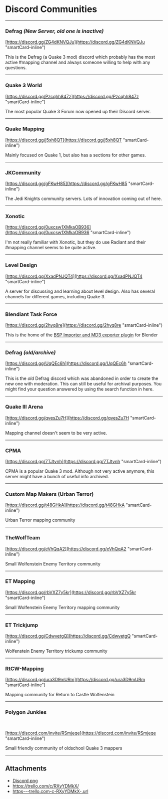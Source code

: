 # Discord Communities

---

### Defrag _(New Server, old one is inactive)_

[https://discord.gg/ZG4dKNVQJu](https://discord.gg/ZG4dKNVQJu "smartCard-inline")

This is the Defrag (a Quake 3 mod) discord which probably has the most active #mapping channel and always someone willing to help with any questions.

---

### Quake 3 World

[https://discord.gg/Pzcqhh847z](https://discord.gg/Pzcqhh847z "smartCard-inline")

The most popular Quake 3 Forum now opened up their Discord server.

---

### Quake Mapping

[https://discord.gg/j5xh8QT](https://discord.gg/j5xh8QT "smartCard-inline")

Mainly focused on Quake 1, but also has a sections for other games.

---

### JKCommunity

[https://discord.gg/gFKwH85](https://discord.gg/gFKwH85 "smartCard-inline")

The Jedi Knights community servers. Lots of innovation coming out of here.

---

### Xonotic

[https://discord.gg/0uxcsw1XMkaOB936](https://discord.gg/0uxcsw1XMkaOB936 "smartCard-inline")

I'm not really familiar with Xonotic, but they do use Radiant and their #mapping channel seems to be quite active.

---

### Level Design

[https://discord.gg/XxadPNJQT4](https://discord.gg/XxadPNJQT4 "smartCard-inline")

A server for discussing and learning about level design. Also has several channels for different games, including Quake 3.

---

### Blendiant Task Force

[https://discord.gg/2hyq8re](https://discord.gg/2hyq8re "smartCard-inline")

This is the home of the [BSP Importer and MD3 exporter plugin](https://trello.com/c/aMEbgAXC "‌") for Blender

---

### Defrag _(old/archive)_

[https://discord.gg/UqQEc6h](https://discord.gg/UqQEc6h "smartCard-inline")

This is the _old_ Defrag discord which was abandoned in order to create the new one with moderation. This can still be useful for archival purposes. You might find your question answered by using the search function in here.

---

### Quake III Arena

[https://discord.gg/qvesZu7H](https://discord.gg/qvesZu7H "smartCard-inline")

Mapping channel doesn't seem to be very active.

---

### CPMA

[https://discord.gg/7TJtvnh](https://discord.gg/7TJtvnh "smartCard-inline")

CPMA is a popular Quake 3 mod. Although not very active anymore, this server might have a bunch of useful info archived.

---

### Custom Map Makers (Urban Terror)

[https://discord.gg/t48GHkA](https://discord.gg/t48GHkA "smartCard-inline")

Urban Terror mapping community

---

### TheWolfTeam

[https://discord.gg/eVhQqA2](https://discord.gg/eVhQqA2 "smartCard-inline")

Small Wolfenstein Enemy Territory community

---

### ET Mapping

[https://discord.gg/rbVXZ7y5kr](https://discord.gg/rbVXZ7y5kr "smartCard-inline")

Small Wolfenstein Enemy Territory mapping community

---

### ET Trickjump

[https://discord.gg/CdwvetgQ](https://discord.gg/CdwvetgQ "smartCard-inline")

Wolfenstein Enemy Territory trickump community

---

### RtCW-Mapping

[https://discord.gg/ura3D9mURm](https://discord.gg/ura3D9mURm "smartCard-inline")

Mapping community for Return to Castle Wolfenstein

---

### Polygon Junkies

‌

[https://discord.com/invite/RSmjeqe](https://discord.com/invite/RSmjeqe "smartCard-inline")

Small friendly community of oldschool Quake 3 mappers

---

## Attachments

- [Discord.png](https://trello.com/1/cards/5eadf7f5cc82da871fda5229/attachments/60bcf0e906f6c5676fc7046b/download/vivaldi_2021-06-06_17-59-26.png)
- https://trello.com/c/RXyYDMkX/
- [https---trello.com-c-RXyYDMkX-.url](https://trello.com/1/cards/5eadf7f5cc82da871fda5229/attachments/61a67c8ae2bdee61d7aa65af/download/https---trello.com-c-RXyYDMkX-.url)
